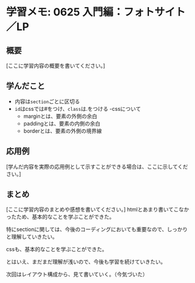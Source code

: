 # 学習メモ: 0625 入門編：フォトサイト／LP

## 概要
[ここに学習内容の概要を書いてください。]

## 学んだこと
- 内容は`section`ごとに区切る
- `id`はcssでは#をつけ、`class`は.をつける
-cssについて
    - marginとは、要素の外側の余白
    - paddingとは、要素の内側の余白
    - borderとは、要素の外側の境界線

## 応用例
[学んだ内容を実際の応用例として示すことができる場合は、ここに示してください。]


## まとめ
[ここに学習内容のまとめや感想を書いてください。]
htmlとあまり書いてこなかったため、基本的なことを学ぶことができた。

特にsectionに関しては、今後のコーディングにおいても重要なので、しっかりと理解していきたい。

cssも、基本的なことを学ぶことができた。

とはいえ、まだまだ理解が浅いので、今後も学習を続けていきたい。

次回はレイアウト構成から、見て書いていく。（今気づいた）
